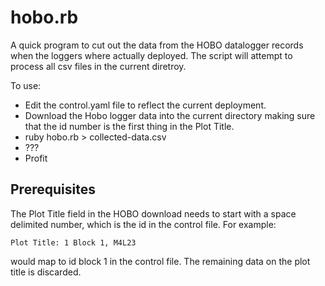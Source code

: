 hobo.rb
========

A quick program to cut out the data from the HOBO datalogger records when the loggers
where actually deployed. The script will attempt to process all csv files in the current diretroy.

To use:

* Edit the control.yaml file to reflect the current deployment. 
* Download the Hobo logger data into the current directory making sure that the id number is the first thing in the Plot Title.
* ruby hobo.rb > collected-data.csv
* ???
* Profit

Prerequisites
-------------

The Plot Title field in the HOBO download needs to start with a space delimited number, which is the
id in the control file. For example:

    Plot Title: 1 Block 1, M4L23

would map to id block 1 in the control file. The remaining data on the plot title is discarded.



